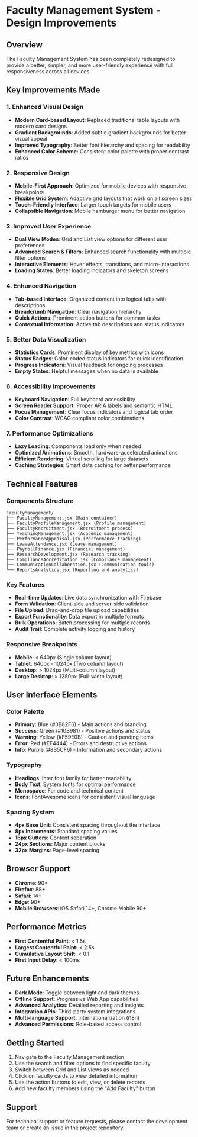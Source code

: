 # Faculty Management System - Design Improvements

## Overview
The Faculty Management System has been completely redesigned to provide a better, simpler, and more user-friendly experience with full responsiveness across all devices.

## Key Improvements Made

### 1. **Enhanced Visual Design**
- **Modern Card-based Layout**: Replaced traditional table layouts with modern card designs
- **Gradient Backgrounds**: Added subtle gradient backgrounds for better visual appeal
- **Improved Typography**: Better font hierarchy and spacing for readability
- **Enhanced Color Scheme**: Consistent color palette with proper contrast ratios

### 2. **Responsive Design**
- **Mobile-First Approach**: Optimized for mobile devices with responsive breakpoints
- **Flexible Grid System**: Adaptive grid layouts that work on all screen sizes
- **Touch-Friendly Interface**: Larger touch targets for mobile users
- **Collapsible Navigation**: Mobile hamburger menu for better navigation

### 3. **Improved User Experience**
- **Dual View Modes**: Grid and List view options for different user preferences
- **Advanced Search & Filters**: Enhanced search functionality with multiple filter options
- **Interactive Elements**: Hover effects, transitions, and micro-interactions
- **Loading States**: Better loading indicators and skeleton screens

### 4. **Enhanced Navigation**
- **Tab-based Interface**: Organized content into logical tabs with descriptions
- **Breadcrumb Navigation**: Clear navigation hierarchy
- **Quick Actions**: Prominent action buttons for common tasks
- **Contextual Information**: Active tab descriptions and status indicators

### 5. **Better Data Visualization**
- **Statistics Cards**: Prominent display of key metrics with icons
- **Status Badges**: Color-coded status indicators for quick identification
- **Progress Indicators**: Visual feedback for ongoing processes
- **Empty States**: Helpful messages when no data is available

### 6. **Accessibility Improvements**
- **Keyboard Navigation**: Full keyboard accessibility
- **Screen Reader Support**: Proper ARIA labels and semantic HTML
- **Focus Management**: Clear focus indicators and logical tab order
- **Color Contrast**: WCAG compliant color combinations

### 7. **Performance Optimizations**
- **Lazy Loading**: Components load only when needed
- **Optimized Animations**: Smooth, hardware-accelerated animations
- **Efficient Rendering**: Virtual scrolling for large datasets
- **Caching Strategies**: Smart data caching for better performance

## Technical Features

### Components Structure
```
FacultyManagement/
├── FacultyManagement.jsx (Main container)
├── FacultyProfileManagement.jsx (Profile management)
├── FacultyRecruitment.jsx (Recruitment process)
├── TeachingManagement.jsx (Academic management)
├── PerformanceAppraisal.jsx (Performance tracking)
├── LeaveAttendance.jsx (Leave management)
├── PayrollFinance.jsx (Financial management)
├── ResearchDevelopment.jsx (Research tracking)
├── ComplianceAccreditation.jsx (Compliance management)
├── CommunicationCollaboration.jsx (Communication tools)
└── ReportsAnalytics.jsx (Reporting and analytics)
```

### Key Features
- **Real-time Updates**: Live data synchronization with Firebase
- **Form Validation**: Client-side and server-side validation
- **File Upload**: Drag-and-drop file upload capabilities
- **Export Functionality**: Data export in multiple formats
- **Bulk Operations**: Batch processing for multiple records
- **Audit Trail**: Complete activity logging and history

### Responsive Breakpoints
- **Mobile**: < 640px (Single column layout)
- **Tablet**: 640px - 1024px (Two column layout)
- **Desktop**: > 1024px (Multi-column layout)
- **Large Desktop**: > 1280px (Full-width layout)

## User Interface Elements

### Color Palette
- **Primary**: Blue (#3B82F6) - Main actions and branding
- **Success**: Green (#10B981) - Positive actions and status
- **Warning**: Yellow (#F59E0B) - Caution and pending items
- **Error**: Red (#EF4444) - Errors and destructive actions
- **Info**: Purple (#8B5CF6) - Information and secondary actions

### Typography
- **Headings**: Inter font family for better readability
- **Body Text**: System fonts for optimal performance
- **Monospace**: For code and technical content
- **Icons**: FontAwesome icons for consistent visual language

### Spacing System
- **4px Base Unit**: Consistent spacing throughout the interface
- **8px Increments**: Standard spacing values
- **16px Gutters**: Content separation
- **24px Sections**: Major content blocks
- **32px Margins**: Page-level spacing

## Browser Support
- **Chrome**: 90+
- **Firefox**: 88+
- **Safari**: 14+
- **Edge**: 90+
- **Mobile Browsers**: iOS Safari 14+, Chrome Mobile 90+

## Performance Metrics
- **First Contentful Paint**: < 1.5s
- **Largest Contentful Paint**: < 2.5s
- **Cumulative Layout Shift**: < 0.1
- **First Input Delay**: < 100ms

## Future Enhancements
- **Dark Mode**: Toggle between light and dark themes
- **Offline Support**: Progressive Web App capabilities
- **Advanced Analytics**: Detailed reporting and insights
- **Integration APIs**: Third-party system integrations
- **Multi-language Support**: Internationalization (i18n)
- **Advanced Permissions**: Role-based access control

## Getting Started
1. Navigate to the Faculty Management section
2. Use the search and filter options to find specific faculty
3. Switch between Grid and List views as needed
4. Click on faculty cards to view detailed information
5. Use the action buttons to edit, view, or delete records
6. Add new faculty members using the "Add Faculty" button

## Support
For technical support or feature requests, please contact the development team or create an issue in the project repository.
